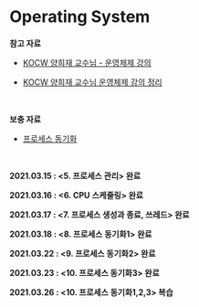 # Operating System

**참고 자료**

- [KOCW 양희재 교수님 - 운영체제 강의](http://www.kocw.net/home/cview.do?cid=5c3c30382c7bbcf6)

- [KOCW 양희재 교수님 운영체제 강의 정리](https://velog.io/@codemcd/series/%EC%9A%B4%EC%98%81%EC%B2%B4%EC%A0%9C-KOCW-%EC%96%91%ED%9D%AC%EC%9E%AC-%EA%B5%90%EC%88%98%EB%8B%98-%EA%B0%95%EC%9D%98-%EC%A0%95%EB%A6%AC)

<br>

**보충 자료**

- [프로세스 동기화](./보충자료/프로세스_동기화.md)

<br>

**2021.03.15 : <5. 프로세스 관리> 완료**

**2021.03.16 : <6. CPU 스케줄링> 완료**

**2021.03.17 : <7. 프로세스 생성과 종료, 쓰레드> 완료**

**2021.03.18 : <8. 프로세스 동기화1> 완료**

**2021.03.22 : <9. 프로세스 동기화2> 완료**

**2021.03.23 : <10. 프로세스 동기화3> 완료**

**2021.03.26 : <10. 프로세스 동기화1,2,3> 복습**


